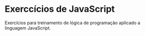 # Exerccícios de JavaScript
Exercícios para treinamento de lógica de programação aplicado a linguagem JavaScript.
